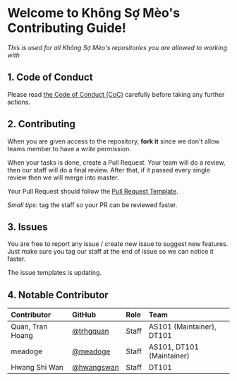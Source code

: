# Welcome to Không Sợ Mèo's Contributing Guide!

_This is used for all Không Sợ Mèo's repositories you are allowed to working with_

## 1. Code of Conduct
Please read [the Code of Conduct (CoC)](https://github.com/khongsomeo/blob/master/.github/CODE_OF_CONDUCT.md) carefully before taking any further actions.

## 2. Contributing
When you are given access to the repository, __fork it__ since we don't allow teams member to have a _write_ permission.

When your tasks is done, create a Pull Request. Your team will do a review, then our staff will do a final review. After that, if it passed every single review then we will merge into master.

Your Pull Request should follow the [Pull Request Template](https://github.com/khongsomeo/.github/blob/master/PULL_REQUEST_TEMPLATE.md).

_Small tips_: tag the staff so your PR can be reviewed faster.

## 3. Issues
You are free to report any issue / create new issue to suggest new features. Just make sure you tag our staff at the end of issue so we can notice it faster.

The issue templates is updating.

## 4. Notable Contributor

|     Contributor  |                GitHub                    | Role | Team                     |
|:-----------------|:-----------------------------------------|:-----|:-------------------------|
|  Quan, Tran Hoang|[@trhgquan](https://github.com/trhgquan)  |Staff | AS101 (Maintainer), DT101|
| meadoge          |[@meadoge](https://github.com/meadoge)    |Staff | AS101, DT101 (Maintainer)|
| Hwang Shi Wan    |[@hwangswan](https://github.com/hwangswan)|Staff | DT101                    |
